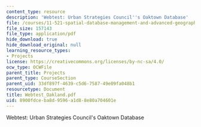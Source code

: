 ```yaml
---
content_type: resource
description: 'Webtest: Urban Strategies Council''s Oaktown Database'
file: /courses/11-521-spatial-database-management-and-advanced-geographic-information-systems-spring-2003/8900fdceba8d9596a1d88e80a704601e_Webtest_Oakland.pdf
file_size: 157143
file_type: application/pdf
hide_download: true
hide_download_original: null
learning_resource_types:
- Projects
license: https://creativecommons.org/licenses/by-nc-sa/4.0/
ocw_type: OCWFile
parent_title: Projects
parent_type: CourseSection
parent_uid: 33df897f-4639-c5d6-7587-49e09fa048b1
resourcetype: Document
title: Webtest_Oakland.pdf
uid: 8900fdce-ba8d-9596-a1d8-8e80a704601e
---
```

Webtest: Urban Strategies Council's Oaktown Database